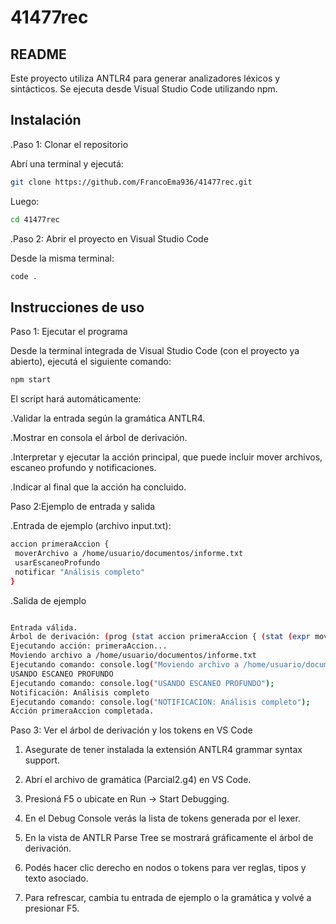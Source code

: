 # 41477rec
## README

Este proyecto utiliza ANTLR4 para generar analizadores léxicos y sintácticos. Se ejecuta desde Visual Studio Code utilizando npm.

## Instalación

.Paso 1: Clonar el repositorio

Abrí una terminal y ejecutá:

```sh
git clone https://github.com/FrancoEma936/41477rec.git
```

Luego:

```sh
cd 41477rec
```


.Paso 2: Abrir el proyecto en Visual Studio Code

Desde la misma terminal:

```sh
code .
```


## Instrucciones de uso

Paso 1: Ejecutar el programa

Desde la terminal integrada de Visual Studio Code (con el proyecto ya abierto), ejecutá el siguiente comando:

```sh
npm start
```


El script hará automáticamente:

.Validar la entrada según la gramática ANTLR4.

.Mostrar en consola el árbol de derivación.

.Interpretar y ejecutar la acción principal, que puede incluir mover archivos, escaneo profundo y notificaciones.

.Indicar al final que la acción ha concluido.


Paso 2:Ejemplo de entrada y salida

.Entrada de ejemplo (archivo input.txt):

 ```sh
accion primeraAccion {
  moverArchivo a /home/usuario/documentos/informe.txt
  usarEscaneoProfundo
  notificar "Análisis completo"
}
```

.Salida de ejemplo

 ```sh

Entrada válida.
Árbol de derivación: (prog (stat accion primeraAccion { (stat (expr moverArchivo a /home/usuario/documentos/informe.txt)) (stat (expr usarEscaneoProfundo)) (stat (expr notificar "Análisis completo")) }))
Ejecutando acción: primeraAccion...
Moviendo archivo a /home/usuario/documentos/informe.txt
Ejecutando comando: console.log("Moviendo archivo a /home/usuario/documentos/informe.txt");
USANDO ESCANEO PROFUNDO
Ejecutando comando: console.log("USANDO ESCANEO PROFUNDO");
Notificación: Análisis completo
Ejecutando comando: console.log("NOTIFICACION: Análisis completo");
Acción primeraAccion completada.
```


Paso 3: Ver el árbol de derivación y los tokens en VS Code

1) Asegurate de tener instalada la extensión ANTLR4 grammar syntax support.

2) Abrí el archivo de gramática (Parcial2.g4) en VS Code.

3) Presioná F5 o ubicate en Run → Start Debugging.

4) En el Debug Console verás la lista de tokens generada por el lexer. 

5) En la vista de ANTLR Parse Tree se mostrará gráficamente el árbol de derivación.

6) Podés hacer clic derecho en nodos o tokens para ver reglas, tipos y texto asociado.

7) Para refrescar, cambia tu entrada de ejemplo o la gramática y volvé a presionar F5.
